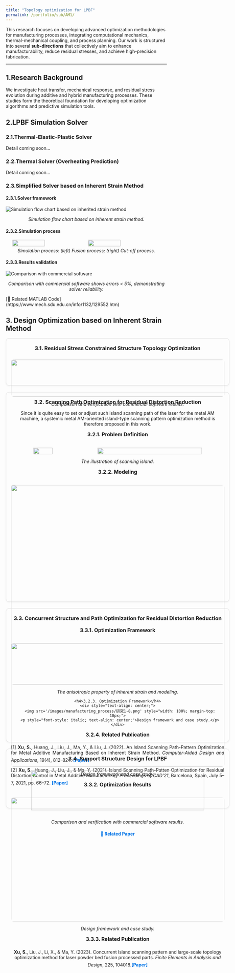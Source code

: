 ```yaml
---
title: "Topology optimization for LPBF"
permalink: /portfolio/sub/AM1/
---
```


<style>
.card-grid {
  display: grid;
  grid-template-columns: repeat(auto-fit, minmax(700px, 1fr));
  gap: 20px;
}
.card {
  padding-top: 0px;   /* 控制卡片内容距离顶部 */
  border: 1px solid #ddd;
  border-radius: 10px;
  padding: 15px;
  box-shadow: 0 2px 6px rgba(0, 0, 0, 0.05);
  text-align: center;
}
.card img {
  width: 100%;
  border-radius: 8px;
}
.card h3 {
  margin-top: 5px;  /* 减小标题和卡片顶部的距离 */
  padding-top: 0;   /* 去掉额外内边距 */
}

.card h4 {
  font-size: 16px;
  margin-top: 10px;
}
.card a {
  display: inline-block;
  margin-top: 6px;
  font-weight: bold;
  text-decoration: none;
  color: #0073e6;
}
.card a:hover {
  color: #0056a3;
}
</style>

This research focuses on developing advanced optimization methodologies for manufacturing processes, integrating computational mechanics, thermal-mechanical coupling, and process planning. Our work is structured into several **sub-directions** that collectively aim to enhance manufacturability, reduce residual stresses, and achieve high-precision fabrication.

---

## 1.Research Background

We investigate heat transfer, mechanical response, and residual stress evolution during additive and hybrid manufacturing processes. These studies form the theoretical foundation for developing optimization algorithms and predictive simulation tools.


## 2.LPBF Simulation Solver
### 2.1.Thermal-Elastic-Plastic Solver
Detail coming soon...
### 2.2.Thermal Solver (Overheating Prediction)
Detail coming soon...
### 2.3.Simplified Solver based on Inherent Strain Method 
#### 2.3.1.Solver framework
![Simulation flow chart based on inherited strain method](/images/manufacturing_process/研究1-1.png)  
<p style="margin-top: 5px; font-style: italic; text-align: center;">Simulation flow chart based on inherent strain method.</p>

#### 2.3.2.Simulation process
<div style="display:flex; justify-content:center; gap:10px; margin-top:15px;">
    <img src='/images/manufacturing_process/Picture3.gif' style="width:45%;">
    <img src='/images/manufacturing_process/Picture5.gif' style="width:45%;">
</div>
<p style="margin-top: 5px; font-style: italic; text-align: center;">Simulation process: (left) Fusion process; (right) Cut-off process.</p>

#### 2.3.3.Results validation
![Comparison with commercial software](/images/manufacturing_process/研究1-3.png)  
<p style="margin-top: 5px; font-style: italic; text-align: center;">Comparison with commercial software shows errors < 5%, demonstrating solver reliability.</p>
[🔗 Related MATLAB Code](https://www.mech.sdu.edu.cn/info/1132/129552.htm)


## 3. Design Optimization based on Inherent Strain Method

<div class="card-grid">

  <!-- 3.1 -->
  <div class="card">
    <h3>3.1. Residual Stress Constrained Structure Topology Optimization</h3>
    <div style="text-align: center;">
      <img src='/images/manufacturing_process/研究1-4.png' style="width: 100%; margin-top: 10px;">
      <p style="font-style: italic; text-align: center;">Comparison and verification with commercial software results.</p>
    </div>
  </div>

  <!-- 3.2 -->
  <div class="card">
    <h3>3.2. Scanning Path Optimization for Residual Distortion Reduction</h3>
    <div class="research-text3">
      <p>
        Since it is quite easy to set or adjust such island scanning path of the laser for the metal AM machine,
        a systemic metal AM-oriented island-type scanning pattern optimization method is therefore proposed in this work.
      </p>
    </div>

<h4>3.2.1. Problem Definition</h4>
    <div style="text-align: center;">
      <div style="display: flex; gap: 0px;">
        <img src='/images/manufacturing_process/图片5.gif' style="width: 30%; margin-top: 10px;">
        <img src='/images/manufacturing_process/图片1.jpg' style="width: 70%; margin-top: 10px;">
      </div>
      <p style="font-style: italic; text-align: center;">The illustration of scanning island.</p>
    </div>

<h4>3.2.2. Modeling</h4>
    <div style="text-align: center;">
      <img src='/images/manufacturing_process/研究1-7.png' style="width: 100%; margin-top: 10px;">
      <p style="font-style: italic; text-align: center;">The anisotropic property of inherent strain and modeling.</p>
    </div>

    <h4>3.2.3. Optimization Framework</h4>
    <div style="text-align: center;">
      <img src='/images/manufacturing_process/研究1-8.png' style="width: 100%; margin-top: 10px;">
      <p style="font-style: italic; text-align: center;">Design framework and case study.</p>
    </div>

<h4>3.2.4. Related Publication</h4>
    <div class="research-text3" style="text-align: justify;">
      <p>
        [1] <strong>Xu, S.</strong>, Huang, J., Liu, J., Ma, Y., & Liu, J. (2022). 
        An Island Scanning Path-Pattern Optimization for Metal Additive Manufacturing Based on Inherent Strain Method. 
        <em>Computer-Aided Design and Applications</em>, 19(4), 812-824. 
        <a href="https://cad-journal.net/files/vol_19/Vol19No4.html" target="_blank">[Paper]</a>
      </p>
      <p>
        [2] <strong>Xu, S.</strong>, Huang, J., Liu, J., & Ma, Y. (2021). 
        Island Scanning Path-Patten Optimization for Residual Distortion Control in Metal Additive Manufacturing.
        <em>Proceedings of CAD’21</em>, Barcelona, Spain, July 5–7, 2021, pp. 66–72. 
        <a href="https://faculty.sustech.edu.cn/wp-content/uploads/2021/10/2022031717455991.pdf" target="_blank">[Paper]</a>
      </p>
    </div>
  </div>

  <!-- 3.3 -->
  <div class="card">
    <h3>3.3. Concurrent Structure and Path Optimization for Residual Distortion Reduction</h3>

<h4>3.3.1. Optimization Framework</h4>
    <div style="text-align: center;">
      <img src='/images/manufacturing_process/研究1-9.png' style="width: 100%; margin-top: 10px;">
      <p style="font-style: italic; text-align: center;">Design framework and case study.</p>
    </div>

<h4>3.3.2. Optimization Results</h4>
    <div style="text-align: center;">
      <img src='/images/manufacturing_process/研究1-10.png' style="width: 100%; margin-top: 10px;">
      <p style="font-style: italic; text-align: center;">Design framework and case study.</p>
    </div>

<h4>3.3.3. Related Publication</h4>
    <div class="research-text3">
      <p>
        <strong>Xu, S.</strong>, Liu, J., Li, X., & Ma, Y. (2023). Concurrent Island scanning pattern and large-scale topology optimization method for laser powder bed fusion processed parts. <em>Finite Elements in Analysis and Design</em>, 225, 104018.<a href="https://www.sciencedirect.com/science/article/pii/S0168874X23001117" target="_blank">[Paper]</a> 
      </p>
    </div>
  </div>

  <!-- 3.4 -->
  <div class="card">
    <h3>3.4. Support Structure Design for LPBF</h3>
    <div style="text-align: center;">
      <img src='/images/manufacturing_process/研究1-6.png' style="width: 90%; margin-top: 10px;">
      <p style="font-style: italic;">Comparison and verification with commercial software results.</p>
    </div>
    <p><a href="https://www.mech.sdu.edu.cn/info/1132/129552.htm" target="_blank">🔗 Related Paper</a></p>
  </div>

</div>
